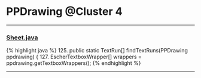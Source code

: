 # PPDrawing @Cluster 4

***

### [Sheet.java](https://searchcode.com/codesearch/view/97394323/)
{% highlight java %}
125. public static TextRun[] findTextRuns(PPDrawing ppdrawing) {
127.     EscherTextboxWrapper[] wrappers = ppdrawing.getTextboxWrappers();
{% endhighlight %}

***


